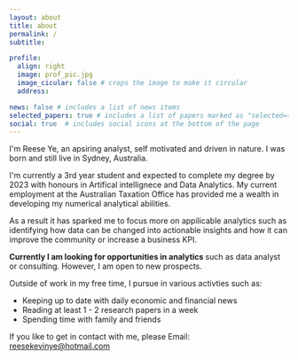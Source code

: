 ```yaml
---
layout: about
title: about
permalink: /
subtitle:

profile:
  align: right
  image: prof_pic.jpg
  image_cicular: false # crops the image to make it circular
  address:

news: false # includes a list of news items
selected_papers: true # includes a list of papers marked as "selected={true}"
social: true  # includes social icons at the bottom of the page
---
```


I'm Reese Ye, an apsiring analyst, self motivated and driven in nature. I was born and still live in Sydney, Australia. 

I'm currently a 3rd year student and expected to complete my degree by 2023 with honours in Artifical intellignece and Data Analytics. My current employment at the Australian Taxation Office has provided me a wealth in developing my numerical analytical abilities. 

As a result it has sparked me to focus more on appilicable analytics such as identifying how data can be changed into actionable insights and how it can improve the community or increase a business KPI. 

<b> Currently I am looking for opportunities in analytics </b> such as data analyst or consulting. However, I am open to new prospects. 

Outside of work in my free time, I pursue in various activties such as: 

<ul>
  <li>Keeping up to date with daily economic and financial news</li>
  <li>Reading at least 1 - 2 research papers in a week</li>
  <li>Spending time with family and friends</li>
</ul>


If you like to get in contact with me, please Email: <a href = "mailto: reesekevinye@hotmail.com">reesekevinye@hotmail.com</a>
